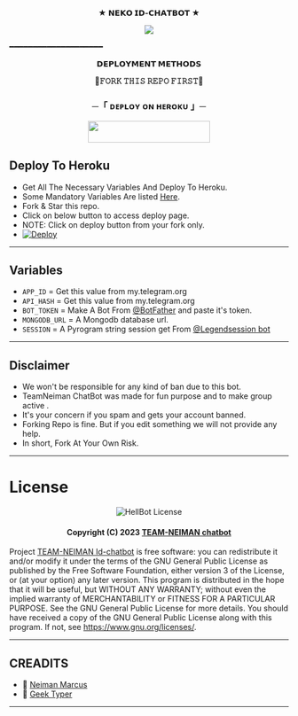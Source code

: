 <p align="center">
<b>★ 𝗡𝗘𝗞𝗢 𝗜𝗗-𝗖𝗛𝗔𝗧𝗕𝗢𝗧 ★</b>
</p>


<p align="center">
  <img src="https://graph.org/file/cb3490197e70f239ac2ae.jpg">
</p>
  ━━━━━━━━━━━━━━━━━━━━

<p align="center">
<b>𝗗𝗘𝗣𝗟𝗢𝗬𝗠𝗘𝗡𝗧 𝗠𝗘𝗧𝗛𝗢𝗗𝗦</b>
</p>
<p align="center">
<b>📍𝙵𝙾𝚁𝙺 𝚃𝙷𝙸𝚂 𝚁𝙴𝙿𝙾 𝙵𝙸𝚁𝚂𝚃📍</b>
</p>
<h3 align="center">
    ─「 ᴅᴇᴩʟᴏʏ ᴏɴ ʜᴇʀᴏᴋᴜ 」─
</h3>

<p align="center"><a href="https://dashboard.heroku.com/new?template=https://github.com/NEIMAN-AI/Neko-Id-Chatbot"> <img src="https://img.shields.io/badge/Deploy%20On%20Heroku-dark?style=for-the-badge&logo=heroku" width="220" height="38.45"/></a></p>

 ## Deploy To Heroku
- Get All The Necessary Variables And Deploy To Heroku.
- Some Mandatory Variables Are listed [Here](#Variables).
- Fork & Star this repo.
- Click on below button to access deploy page.
- NOTE: Click on deploy button from your fork only.
- [![Deploy](https://www.herokucdn.com/deploy/button.svg)](https://heroku.com/deploy)

------
## Variables

- `APP_ID`  =  Get this value from my.telegram.org
- `API_HASH`  =  Get this value from my.telegram.org
- `BOT_TOKEN`  =  Make A Bot From [@BotFather](https://t.me/botfather) and paste it's token.
- `MONGODB_URL`  =  A Mongodb database url.
- `SESSION` = A Pyrogram string session get From [@Legendsession bot](https://t.me/Legendsessionbot)



------

## Disclaimer
- We won't be responsible for any kind of ban due to this bot.
- TeamNeiman ChatBot was made for fun purpose and to make group active .
- It's your concern if you spam and gets your account banned.
- Forking Repo is fine. But if you edit something we will not provide any help.
- In short, Fork At Your Own Risk.

------


# License

<p align="center">
    <img src="https://www.gnu.org/graphics/gplv3-or-later.png" alt="HellBot License">
</p>

<h4 align="center">
    Copyright (C) 2023 <a href="https://github.com/NEIMAN-AI/Neko-Id-Chatbot">TEAM-NEIMAN chatbot</a>
</h4>

Project [TEAM-NEIMAN Id-chatbot](https://github.com/NEIMAN-AI/Neko-Id-Chatbot) is free software: you can redistribute it and/or modify
it under the terms of the GNU General Public License as published by
the Free Software Foundation, either version 3 of the License, or
(at your option) any later version.
This program is distributed in the hope that it will be useful,
but WITHOUT ANY WARRANTY; without even the implied warranty of
MERCHANTABILITY or FITNESS FOR A PARTICULAR PURPOSE.  See the
GNU General Public License for more details.
You should have received a copy of the GNU General Public License
along with this program. If not, see <https://www.gnu.org/licenses/>.

------

## CREADITS
- 💖 [Neiman Marcus](https://github.com/NEIMAN-AI)
- 💖 [Geek Typer](https://github.com/Geektyper)

------ 
